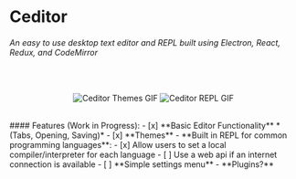 # Ceditor
###### An easy to use desktop text editor and REPL built using Electron, React, Redux, and CodeMirror
<br/>
<p align="center">
  <img alt="Ceditor Themes GIF" src="https://i.giphy.com/WJ4n2OvJQnMre.gif" />
  <img alt="Ceditor REPL GIF" src="https://i.giphy.com/tvFO1Ookms4wM.gif" />
</p>
<br/>
#### Features (Work in Progress):
- [x] **Basic Editor Functionality** *(Tabs, Opening, Saving)*
- [x] **Themes**
- **Built in REPL for common programming languages**:
    - [x] Allow users to set a local compiler/interpreter for each language
    - [ ] Use a web api if an internet connection is available
- [ ] **Simple settings menu**
- **Plugins?**
